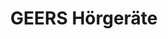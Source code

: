 ---
title: "GEERS Hörgeräte"
url: /dortmund/geers-hoergeraete-aplerbecker-marktplatz/
shop: Hörgeräte
---